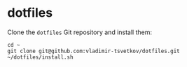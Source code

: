 # dotfiles

Clone the `dotfiles` Git repository and install them:

    cd ~
    git clone git@github.com:vladimir-tsvetkov/dotfiles.git
    ~/dotfiles/install.sh


